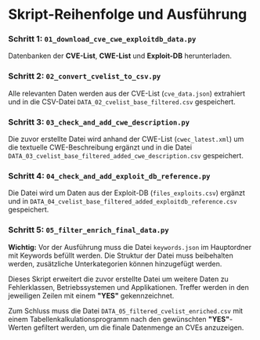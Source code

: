 # Skript-Reihenfolge und Ausführung

### Schritt 1: `01_download_cve_cwe_exploitdb_data.py`
Datenbanken der **CVE-List**, **CWE-List** und **Exploit-DB** herunterladen.

### Schritt 2: `02_convert_cvelist_to_csv.py`
Alle relevanten Daten werden aus der CVE-List (`cve_data.json`) extrahiert und in die CSV-Datei `DATA_02_cvelist_base_filtered.csv` gespeichert.

### Schritt 3: `03_check_and_add_cwe_description.py`
Die zuvor erstellte Datei wird anhand der CWE-List (`cwec_latest.xml`) um die textuelle CWE-Beschreibung ergänzt und in die Datei `DATA_03_cvelist_base_filtered_added_cwe_description.csv` gespeichert.

### Schritt 4: `04_check_and_add_exploit_db_reference.py`
Die Datei wird um Daten aus der Exploit-DB (`files_exploits.csv`) ergänzt und in `DATA_04_cvelist_base_filtered_added_exploitdb_reference.csv` gespeichert.

### Schritt 5: `05_filter_enrich_final_data.py`
**Wichtig:** Vor der Ausführung muss die Datei `keywords.json` im Hauptordner mit Keywords befüllt werden. Die Struktur der Datei muss beibehalten werden, zusätzliche Unterkategorien können hinzugefügt werden.

Dieses Skript erweitert die zuvor erstellte Datei um weitere Daten zu Fehlerklassen, Betriebssystemen und Applikationen. Treffer werden in den jeweiligen Zeilen mit einem **"YES"** gekennzeichnet. 

Zum Schluss muss die Datei `DATA_05_filtered_cvelist_enriched.csv` mit einem Tabellenkalkulationsprogramm nach den gewünschten **"YES"**-Werten gefiltert werden, um die finale Datenmenge an CVEs anzuzeigen.
